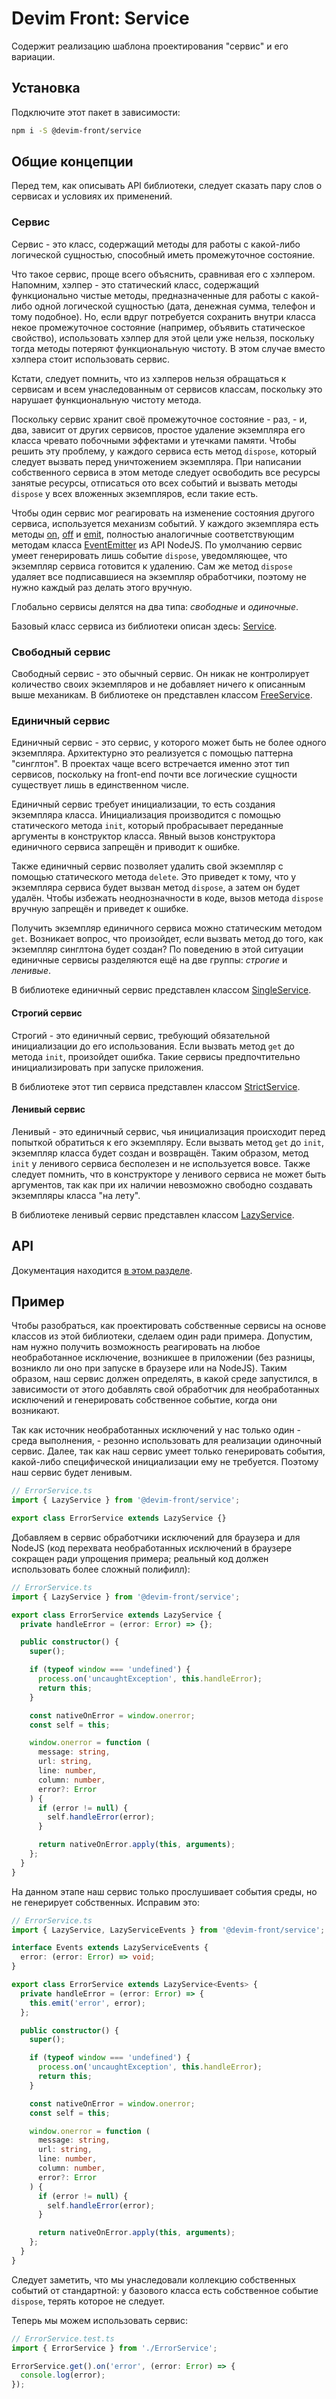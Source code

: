 # Devim Front: Service

Содержит реализацию шаблона проектирования "сервис" и его вариации.

## Установка

Подключите этот пакет в зависимости:

```bash
npm i -S @devim-front/service
```

## Общие концепции

Перед тем, как описывать API библиотеки, следует сказать пару слов о сервисах и условиях их применений.

### Сервис

Сервис - это класс, содержащий методы для работы с какой-либо логической сущностью, способный иметь промежуточное состояние.

Что такое сервис, проще всего объяснить, сравнивая его с хэлпером. Напомним, хэлпер - это статический класс, содержащий функционально чистые методы, предназначенные для работы с какой-либо одной логической сущностью (дата, денежная сумма, телефон и тому подобное). Но, если вдруг потребуется сохранить внутри класса некое промежуточное состояние (например, объявить статическое свойство), использовать хэлпер для этой цели уже нельзя, поскольку тогда методы потеряют функциональную чистоту. В этом случае вместо хэлпера стоит использовать сервис.

Кстати, следует помнить, что из хэлперов нельзя обращаться к сервисам и всем унаследованным от сервисов классам, поскольку это нарушает функциональную чистоту метода.

Поскольку сервис хранит своё промежуточное состояние - раз, - и, два, зависит от других сервисов, простое удаление экземпляра его класса чревато побочными эффектами и утечками памяти. Чтобы решить эту проблему, у каждого сервиса есть метод `dispose`, который следует вызвать перед уничтожением экземпляра. При написании собственного сервиса в этом методе следует освободить все ресурсы занятые ресурсы, отписаться ото всех событий и вызвать методы `dispose` у всех вложенных экземпляров, если такие есть.

Чтобы один сервис мог реагировать на изменение состояния другого сервиса, используется механизм событий. У каждого экземпляра есть методы [on](https://nodejs.org/api/events.html#events_emitter_on_eventname_listener), [off](https://nodejs.org/api/events.html#events_emitter_off_eventname_listener) и [emit](https://nodejs.org/api/events.html#events_emitter_emit_eventname_args), полностью аналогичные соответствующим методам класса [EventEmitter](https://nodejs.org/api/events.html#events_class_eventemitter) из API NodeJS. По умолчанию сервис умеет генерировать лишь событие `dispose`, уведомляющее, что экземпляр сервиса готовится к удалению. Сам же метод `dispose` удаляет все подписавшиеся на экземпляр обработчики, поэтому не нужно каждый раз делать этого вручную.

Глобально сервисы делятся на два типа: _свободные_ и _одиночные_.

Базовый класс сервиса из библиотеки описан здесь: [Service](https://github.com/devim-front/service/blob/master/docs/classes/service.md).

### Свободный сервис

Свободный сервис - это обычный сервис. Он никак не контролирует количество своих экземпляров и не добавляет ничего к описанным выше механикам. В библиотеке он представлен классом [FreeService](https://github.com/devim-front/service/blob/master/docs/classes/freeservice.md).

### Единичный сервис

Единичный сервис - это сервис, у которого может быть не более одного экземпляра. Архитектурно это реализуется с помощью паттерна "синглтон". В проектах чаще всего встречается именно этот тип сервисов, поскольку на front-end почти все логические сущности существует лишь в единственном числе.

Единичный сервис требует инициализации, то есть создания экземпляра класса. Инициализация производится с помощью статического метода `init`, который пробрасывает переданные аргументы в конструктор класса. Явный вызов конструктора единичного сервиса запрещён и приводит к ошибке.

Также единичный сервис позволяет удалить свой экземпляр с помощью статического метода `delete`. Это приведет к тому, что у экземпляра сервиса будет вызван метод `dispose`, а затем он будет удалён. Чтобы избежать неоднозначности в коде, вызов метода `dispose` вручную запрещён и приведет к ошибке.

Получить экземпляр единичного сервиса можно статическим методом `get`. Возникает вопрос, что произойдет, если вызвать метод до того, как экземпляр синглтона будет создан? По поведению в этой ситуации единичные сервисы разделяются ещё на две группы: _строгие_ и _ленивые_.

В библиотеке единичный сервис представлен классом [SingleService](https://github.com/devim-front/service/blob/master/docs/classes/singleservice.md).

#### Строгий сервис

Строгий - это единичный сервис, требующий обязательной инициализации до его использования. Если вызвать метод `get` до метода `init`, произойдет ошибка. Такие сервисы предпочтительно инициализировать при запуске приложения.

В библиотеке этот тип сервиса представлен классом [StrictService](https://github.com/devim-front/service/blob/master/docs/classes/strictservice.md).

#### Ленивый сервис

Ленивый - это единичный сервис, чья инициализация происходит перед попыткой обратиться к его экземпляру. Если вызвать метод `get` до `init`, экземпляр класса будет создан и возвращён. Таким образом, метод `init` у ленивого сервиса бесполезен и не используется вовсе. Также следует помнить, что в конструкторе у ленивого сервиса не может быть аргументов, так как при их наличии невозможно свободно создавать экземпляры класса "на лету".

В библиотеке ленивый сервис представлен классом [LazyService](https://github.com/devim-front/service/blob/master/docs/classes/lazyservice.md).

## API

Документация находится [в этом разделе](https://github.com/devim-front/service/tree/master/docs).

## Пример

Чтобы разобраться, как проектировать собственные сервисы на основе классов из этой библиотеки, сделаем один ради примера. Допустим, нам нужно получить возможность реагировать на любое необработанное исключение, возникшее в приложении (без разницы, возникло ли оно при запуске в браузере или на NodeJS). Таким образом, наш сервис должен определять, в какой среде запустился, в зависимости от этого добавлять свой обработчик для необработанных исключений и генерировать собственное событие, когда они возникают.

Так как источник необработанных исключений у нас только один - среда выполнения, - резонно использовать для реализации одиночный сервис. Далее, так как наш сервис умеет только генерировать события, какой-либо специфической инициализации ему не требуется. Поэтому наш сервис будет ленивым.

```typescript
// ErrorService.ts
import { LazyService } from '@devim-front/service';

export class ErrorService extends LazyService {}
```

Добавляем в сервис обработчики исключений для браузера и для NodeJS (код перехвата необработанных исключений в браузере сокращен ради упрощения примера; реальный код должен использовать более сложный полифилл):

```typescript
// ErrorService.ts
import { LazyService } from '@devim-front/service';

export class ErrorService extends LazyService {
  private handleError = (error: Error) => {};

  public constructor() {
    super();

    if (typeof window === 'undefined') {
      process.on('uncaughtException', this.handleError);
      return this;
    }

    const nativeOnError = window.onerror;
    const self = this;

    window.onerror = function (
      message: string,
      url: string,
      line: number,
      column: number,
      error?: Error
    ) {
      if (error != null) {
        self.handleError(error);
      }

      return nativeOnError.apply(this, arguments);
    };
  }
}
```

На данном этапе наш сервис только прослушивает события среды, но не генерирует собственных. Исправим это:

```typescript
// ErrorService.ts
import { LazyService, LazyServiceEvents } from '@devim-front/service';

interface Events extends LazyServiceEvents {
  error: (error: Error) => void;
}

export class ErrorService extends LazyService<Events> {
  private handleError = (error: Error) => {
    this.emit('error', error);
  };

  public constructor() {
    super();

    if (typeof window === 'undefined') {
      process.on('uncaughtException', this.handleError);
      return this;
    }

    const nativeOnError = window.onerror;
    const self = this;

    window.onerror = function (
      message: string,
      url: string,
      line: number,
      column: number,
      error?: Error
    ) {
      if (error != null) {
        self.handleError(error);
      }

      return nativeOnError.apply(this, arguments);
    };
  }
}
```

Следует заметить, что мы унаследовали коллекцию собственных событий от стандартной: у базового класса есть собственное событие `dispose`, терять которое не следует.

Теперь мы можем использовать сервис:

```typescript
// ErrorService.test.ts
import { ErrorService } from './ErrorService';

ErrorService.get().on('error', (error: Error) => {
  console.log(error);
});
```
